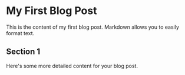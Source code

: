 # My First Blog Post

This is the content of my first blog post. Markdown allows you to easily format text.

## Section 1

Here's some more detailed content for your blog post.

